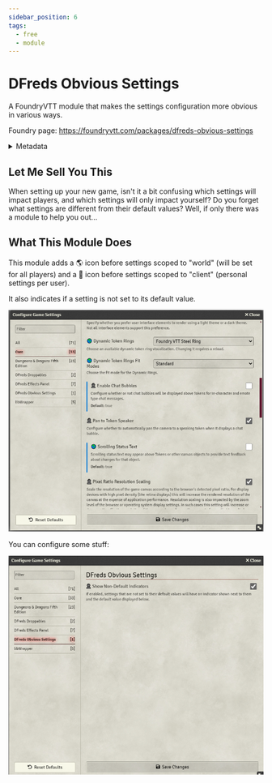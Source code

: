 ```yaml
---
sidebar_position: 6
tags:
  - free
  - module
---
```


# DFreds Obvious Settings

A FoundryVTT module that makes the settings configuration more obvious in various ways.

Foundry page: https://foundryvtt.com/packages/dfreds-obvious-settings

<details>
    <summary>Metadata</summary>
    <a href="https://github.com/DFreds/dfreds-obvious-settings/pulse"><img src="https://img.shields.io/github/last-commit/DFreds/dfreds-obvious-settings?style=for-the-badge&logo=github&color=7dc4e4&logoColor=D9E0EE&labelColor=302D41"/></a>
    <a href="https://github.com/DFreds/dfreds-obvious-settings/releases/latest"><img src="https://img.shields.io/github/v/release/DFreds/dfreds-obvious-settings?style=for-the-badge&logo=gitbook&color=8bd5ca&logoColor=D9E0EE&labelColor=302D41"/></a>
    <a href="https://github.com/DFreds/dfreds-obvious-settings/stargazers"><img src="https://img.shields.io/github/stars/DFreds/dfreds-obvious-settings?style=for-the-badge&logo=apachespark&color=eed49f&logoColor=D9E0EE&labelColor=302D41"/></a>
    <br/>
    <br/>
    <img src="https://img.shields.io/badge/dynamic/json.svg?url=https://raw.githubusercontent.com/DFreds/dfreds-obvious-settings/main/static/module.json&label=Foundry%20Version&query=$.compatibility.verified&colorB=fe6a1f&style=for-the-badge&logo=foundryvirtualtabletop"/>
    <a href="https://forge-vtt.com/bazaar#package=dfreds-obvious-settings"><img src="https://img.shields.io/badge/dynamic/json?label=Forge%20Installs&query=package.installs&suffix=%25&url=https://forge-vtt.com/api/bazaar/package/dfreds-obvious-settings&colorB=68a74f&style=for-the-badge&logo=condaforge"/></a>
    <br/>
    <img src="https://img.shields.io/github/downloads/DFreds/dfreds-obvious-settings/latest/dfreds-obvious-settings.zip?color=2b82fc&label=LATEST%20DOWNLOADS&style=for-the-badge"/>
    <img src="https://img.shields.io/github/downloads/DFreds/dfreds-obvious-settings/total?color=2b82fc&label=TOTAL%20DOWNLOADS&style=for-the-badge"/>
</details>

## Let Me Sell You This

When setting up your new game, isn't it a bit confusing which settings will
impact players, and which settings will only impact yourself? Do you forget what
settings are different from their default values? Well, if only there was a
module to help you out...

## What This Module Does

This module adds a 🌎 icon before settings scoped to "world" (will be set for
all players) and a 👤 icon before settings scoped to "client" (personal settings
per user).

It also indicates if a setting is not set to its default value.

![Obvious Settings](./showcase.png)

You can configure some stuff:

![Settings](./settings.png)
